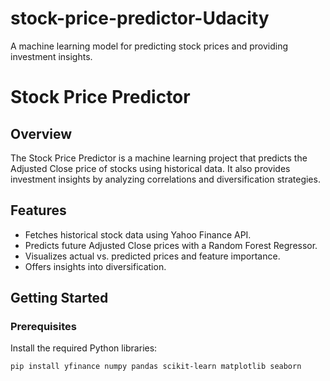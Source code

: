 # stock-price-predictor-Udacity
A machine learning model for predicting stock prices and providing investment insights.
# Stock Price Predictor

## Overview
The Stock Price Predictor is a machine learning project that predicts the Adjusted Close price of stocks using historical data. It also provides investment insights by analyzing correlations and diversification strategies.

## Features
- Fetches historical stock data using Yahoo Finance API.
- Predicts future Adjusted Close prices with a Random Forest Regressor.
- Visualizes actual vs. predicted prices and feature importance.
- Offers insights into diversification.

## Getting Started
### Prerequisites
Install the required Python libraries:
```bash
pip install yfinance numpy pandas scikit-learn matplotlib seaborn
